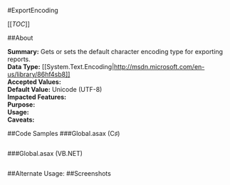 #ExportEncoding

[[_TOC_]]

##About

**Summary:**  Gets or sets the default character encoding type for exporting reports.   
**Data Type:** [[System.Text.Encoding|http://msdn.microsoft.com/en-us/library/86hf4sb8]]  
**Accepted Values:**   
**Default Value:** Unicode (UTF-8)  
**Impacted Features:**   
**Purpose:**   
**Usage:**   
**Caveats:**   

##Code Samples
###Global.asax (C♯)

```csharp
```

###Global.asax (VB.NET)

```visualbasic
```
##Alternate Usage: 
##Screenshots
